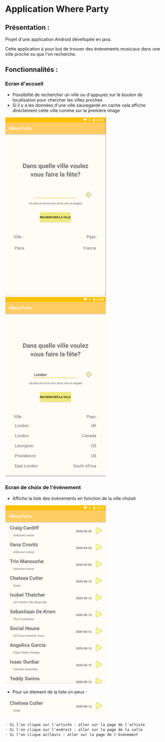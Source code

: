 # Application Where Party

## Présentation :

Projet d'une application Android dévellopée en java.

Cette application à pour but de trouver des évènements musicaux dans une ville proche ou que l'on recherche.

## Fonctionnalités :

### Ecran d'accueil

- Possibilité de rechercher un ville ou d'appuyez sur le bouton de localisation pour chercher les villes proches
- Si il y a les données d'une ville sauvegardé en cache cela affiche directement cette ville comme sur la première image

<img src="readmeImage/Welcome-Cache.png" width= 325> <img src="readmeImage/Welcome-Search.png" width= 325>

### Ecran de choix de l'évènement

- Affiche la liste des évènements en fonction de la ville choisit

<img src="readmeImage/Liste%20des%20evenements.png" width= 325>

- Pour un élement de la liste on peux :

<img src="readmeImage/Un%20evenement.png" width= 325>

    - Si l'on clique sur l'artiste : aller sur la page de l'artiste
    - Si l'on clique sur l'endroit : aller sur la page de la salle
    - Si l'on clique ailleurs : aller sur la page de l'évènement

